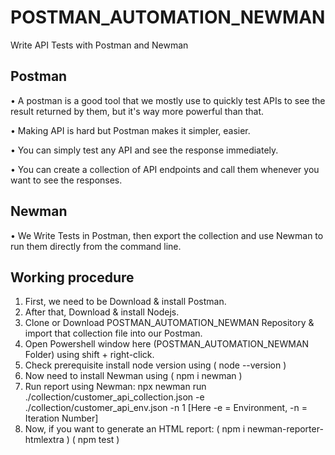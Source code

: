 # POSTMAN_AUTOMATION_NEWMAN
Write API Tests with Postman and Newman

## Postman

•	A postman is a good tool that we mostly use to quickly test APIs to see the result returned by them, but it's way more powerful than that.

•	Making API is hard but Postman makes it simpler, easier.

•	You can simply test any API and see the response immediately.

•	You can create a collection of API endpoints and call them whenever you want to see the responses.

## Newman

•	We Write Tests in Postman, then export the collection and use Newman to run them directly from the command line.

## Working procedure

1.	First, we need to be Download & install Postman.
2.	After that, Download & install Nodejs.
3.	Clone or Download POSTMAN_AUTOMATION_NEWMAN Repository & import that collection file into our Postman.
4.	Open Powershell window here (POSTMAN_AUTOMATION_NEWMAN Folder) using shift + right-click.
5.	Check prerequisite install node version using ( node --version )
6.	Now need to install Newman using ( npm i newman )
7.	Run report using Newman:
npx newman run ./collection/customer_api_collection.json -e ./collection/customer_api_env.json -n 1 [Here -e = Environment, -n = Iteration Number]
8.	Now, if you want to generate an HTML report:
( npm i newman-reporter-htmlextra )
( npm test )


